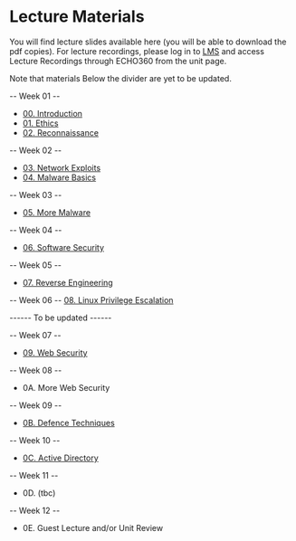 # Lecture Materials

You will find lecture slides available here (you will be able to download the pdf copies). For lecture recordings, please log in to [LMS](https://lms.uwa.edu.au/) and access Lecture Recordings through ECHO360 from the unit page.

Note that materials Below the divider are yet to be updated.

-- Week 01 --
* [00. Introduction](https://github.com/uwacyber/cits3006/raw/2023S2/cits3006-lectures/00.Introduction.pdf)
* [01. Ethics](https://github.com/uwacyber/cits3006/raw/2023S2/cits3006-lectures/01.Ethics.pdf)
* [02. Reconnaissance](https://github.com/uwacyber/cits3006/raw/2023S2/cits3006-lectures/02.Reconnaissance_vertical.pdf)

-- Week 02 --
* [03. Network Exploits](https://github.com/uwacyber/cits3006/raw/2023S2/cits3006-lectures/03.Network_Exploits_vertical.pdf)
* [04. Malware Basics](https://github.com/uwacyber/cits3006/raw/2023S2/cits3006-lectures/04.Malware_Basics_vertical.pdf)

-- Week 03 --
* [05. More Malware](https://github.com/uwacyber/cits3006/raw/2023S2/cits3006-lectures/05.More_malware_vertical.pdf)

-- Week 04 --
* [06. Software Security](https://github.com/uwacyber/cits3006/raw/2023S2/cits3006-lectures/06.Software_security_vertical.pdf)

-- Week 05 --
* [07. Reverse Engineering](https://github.com/uwacyber/cits3006/raw/2023S2/cits3006-lectures/07.Reverse_engineering_vertical.pdf)


-- Week 06 --
[08. Linux Privilege Escalation](https://github.com/uwacyber/cits3006/raw/2023S2/cits3006-lectures/08.Local_Privilege_Escalation_Linux.pdf)
<!-- * [08. Privilege Escalation](https://github.com/uwacyber/cits3006/raw/2023S2/cits3006-lectures/08.Privilege\_Escalation.pdf) -->


------ To be updated ------


-- Week 07 --
* [09. Web Security](https://github.com/uwacyber/cits3006/raw/2023S2/cits3006-lectures/09.Web\_Security.pdf)

-- Week 08 --
* 0A. More Web Security

-- Week 09 --
* [0B. Defence Techniques](https://github.com/uwacyber/cits3006/raw/2023S2/cits3006-lectures/0B.Defence\_Techniques.pdf)

-- Week 10 --
* [0C. Active Directory](https://github.com/uwacyber/cits3006/raw/2023S2/cits3006-lectures/0C.Active\_Directory.pdf)

-- Week 11 --
* 0D. (tbc)

-- Week 12 --
* 0E. Guest Lecture and/or Unit Review
